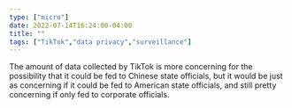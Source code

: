 ```yaml
---
type: ["micro"]
date: 2022-07-14T16:24:00-04:00
title: ""
tags: ["TikTok","data privacy","surveillance"]
---
```

The amount of data collected by TikTok is more concerning for the possibility that it could be fed to Chinese state officials, but it would be just as concerning if it could be fed to American state officials, and still pretty concerning if only fed to corporate officials.
